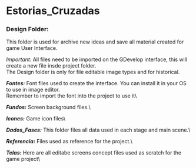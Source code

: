 # Estorias_Cruzadas
### Design Folder:

This folder is used for archive new ideas and save all material created for game User Interface.

_Important:_ All files need to be imported on the GDevelop interface, this will create a new file insde project folder.\
The Design folder is only for file editable image types and for historical.

**_Fontes:_** Font files used  to create the interface. You can install it in your OS to use in image editor.\
Remember to import the font into the project to use  it\

**_Fundos:_** Screen background files.\

**_Icones:_** Game icon files\

**_Dados_Fases:_** This folder files all data used in each stage and main scene.\

**_Referencia:_** Files used as reference for the project.\

**_Telas:_** Here are all editabe screens concept files used as scratch for the game project\


